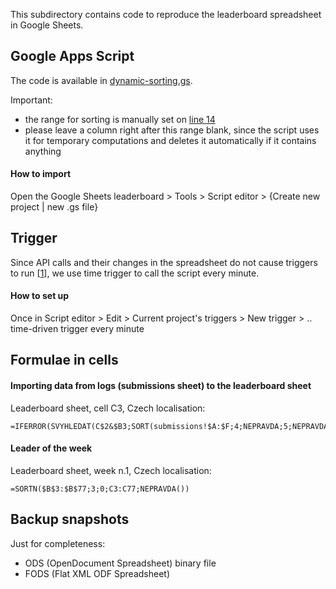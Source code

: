 This subdirectory contains code to reproduce the leaderboard spreadsheet in Google Sheets.

## Google Apps Script

The code is available in [dynamic-sorting.gs](./dynamic-sorting.gs).

Important:
* the range for sorting is manually set on [line 14](./dynamic-sorting.gs#L14)
* please leave a column right after this range blank, since the script uses it for temporary computations and deletes it automatically if it contains anything

#### How to import

Open the Google Sheets leaderboard > Tools > Script editor > {Create new project | new .gs file}

## Trigger

Since API calls and their changes in the spreadsheet do not cause triggers to run [[1][1]], we use time trigger to call the script every minute.

#### How to set up

Once in Script editor > Edit > Current project's triggers > New trigger > .. time-driven trigger every minute

## Formulae in cells

#### Importing data from logs (submissions sheet) to the leaderboard sheet

Leaderboard sheet, cell C3, Czech localisation:
```
=IFERROR(SVYHLEDAT(C$2&$B3;SORT(submissions!$A:$F;4;NEPRAVDA;5;NEPRAVDA;6;NEPRAVDA);6;NEPRAVDA))
```

#### Leader of the week

Leaderboard sheet, week n.1, Czech localisation:
```
=SORTN($B$3:$B$77;3;0;C3:C77;NEPRAVDA())
```

## Backup snapshots

Just for completeness:
* ODS (OpenDocument Spreadsheet) binary file
* FODS (Flat XML ODF Spreadsheet)


[1]: https://developers.google.com/apps-script/guides/triggers
